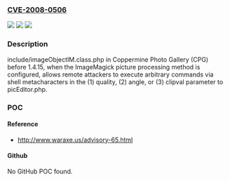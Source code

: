 ### [CVE-2008-0506](https://cve.mitre.org/cgi-bin/cvename.cgi?name=CVE-2008-0506)
![](https://img.shields.io/static/v1?label=Product&message=n%2Fa&color=blue)
![](https://img.shields.io/static/v1?label=Version&message=n%2Fa&color=blue)
![](https://img.shields.io/static/v1?label=Vulnerability&message=n%2Fa&color=brighgreen)

### Description

include/imageObjectIM.class.php in Coppermine Photo Gallery (CPG) before 1.4.15, when the ImageMagick picture processing method is configured, allows remote attackers to execute arbitrary commands via shell metacharacters in the (1) quality, (2) angle, or (3) clipval parameter to picEditor.php.

### POC

#### Reference
- http://www.waraxe.us/advisory-65.html

#### Github
No GitHub POC found.

